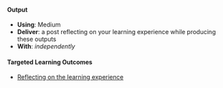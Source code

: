 #### Output
- **Using**: Medium
- **Deliver**: a post reflecting on your learning experience while producing these outputs
- **With**: *independently*

#### Targeted Learning Outcomes
- [Reflecting on the learning experience](https://medium.com/@fyoiza/reflecting-on-my-learning-experience-in-andela-so-far-2476013ceefb)